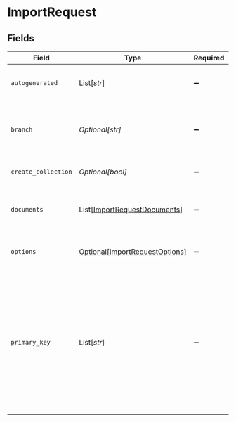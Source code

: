 # ImportRequest


## Fields

| Field                                                                                                                                                                                                              | Type                                                                                                                                                                                                               | Required                                                                                                                                                                                                           | Description                                                                                                                                                                                                        |
| ------------------------------------------------------------------------------------------------------------------------------------------------------------------------------------------------------------------ | ------------------------------------------------------------------------------------------------------------------------------------------------------------------------------------------------------------------ | ------------------------------------------------------------------------------------------------------------------------------------------------------------------------------------------------------------------ | ------------------------------------------------------------------------------------------------------------------------------------------------------------------------------------------------------------------ |
| `autogenerated`                                                                                                                                                                                                    | List[*str*]                                                                                                                                                                                                        | :heavy_minus_sign:                                                                                                                                                                                                 | The list of autogenerated fields of the collection                                                                                                                                                                 |
| `branch`                                                                                                                                                                                                           | *Optional[str]*                                                                                                                                                                                                    | :heavy_minus_sign:                                                                                                                                                                                                 | Optionally specify a database branch name to perform operation on                                                                                                                                                  |
| `create_collection`                                                                                                                                                                                                | *Optional[bool]*                                                                                                                                                                                                   | :heavy_minus_sign:                                                                                                                                                                                                 | Allow to create collection if it doesn't exists                                                                                                                                                                    |
| `documents`                                                                                                                                                                                                        | List[[ImportRequestDocuments](../../models/shared/importrequestdocuments.md)]                                                                                                                                      | :heavy_minus_sign:                                                                                                                                                                                                 | Array of documents to import. Each document is a JSON object.                                                                                                                                                      |
| `options`                                                                                                                                                                                                          | [Optional[ImportRequestOptions]](../../models/shared/importrequestoptions.md)                                                                                                                                      | :heavy_minus_sign:                                                                                                                                                                                                 | additional options for import requests.                                                                                                                                                                            |
| `primary_key`                                                                                                                                                                                                      | List[*str*]                                                                                                                                                                                                        | :heavy_minus_sign:                                                                                                                                                                                                 | List of fields which constitutes primary key of the collection If not specified and field with name 'id' is present, it's used as a primary key, further if inferred type is UUID, then it's set as autogenerated. |